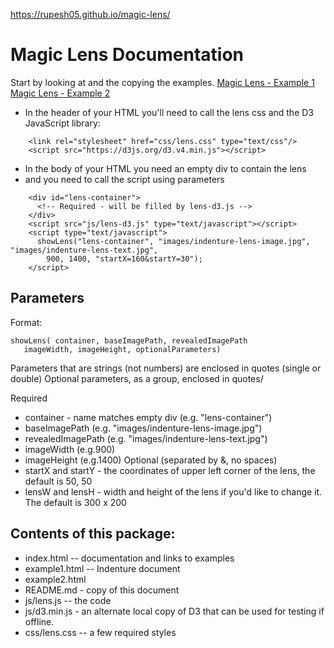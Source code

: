 https://rupesh05.github.io/magic-lens/

# Magic Lens Documentation

Start by looking at and the copying the examples.
[Magic Lens - Example 1](example1.html)
[Magic Lens - Example 2](example2.html)

- In the header of your HTML you'll need to call the lens css and the D3 JavaScript library:

```
    <link rel="stylesheet" href="css/lens.css" type="text/css"/>
    <script src="https://d3js.org/d3.v4.min.js"></script>
```

- In the body of your HTML you need an empty div to contain the lens
- and you need to call the script using parameters

```
    <div id="lens-container">
      <!-- Required - will be filled by lens-d3.js -->
    </div> 
    <script src="js/lens-d3.js" type="text/javascript"></script>
    <script type="text/javascript">
      showLens("lens-container", "images/indenture-lens-image.jpg", "images/indenture-lens-text.jpg",
        900, 1400, "startX=160&startY=30");
    </script>

```

## Parameters
Format:
```
showLens( container, baseImagePath, revealedImagePath
   imageWidth, imageHeight, optionalParameters)
```

Parameters that are strings (not numbers) are enclosed in quotes (single or double)
Optional parameters, as a group, enclosed in quotes/

Required
- container - name matches empty div (e.g. "lens-container")
- baseImagePath (e.g. "images/indenture-lens-image.jpg")
- revealedImagePath (e.g. "images/indenture-lens-text.jpg")
- imageWidth (e.g.900)
- imageHeight (e.g.1400)
Optional (separated by &, no spaces)
- startX and startY - the coordinates of upper left corner of the lens, the default is 50, 50
- lensW and lensH - width and height of the lens if you'd like to change it. The default is 300 x 200

## Contents of this package:
- index.html -- documentation and links to examples
- example1.html -- Indenture document
- example2.html 
- README.md - copy of this document
- js/lens.js -- the code
- js/d3.min.js - an alternate local copy of D3 that can be used for testing if offline.
- css/lens.css -- a few required styles
